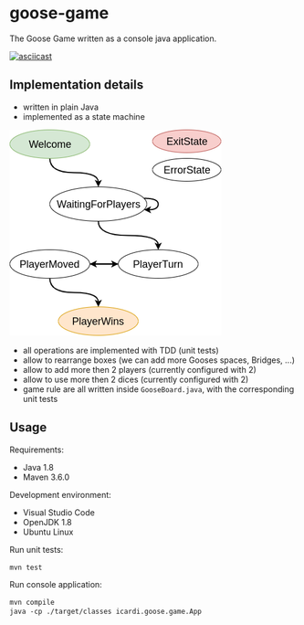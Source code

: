 # goose-game

The Goose Game written as a console java application.

[![asciicast](https://asciinema.org/a/Hfq5fxmgiV65GIEVYjdQGR1OF.svg)](https://asciinema.org/a/Hfq5fxmgiV65GIEVYjdQGR1OF)

## Implementation details

- written in plain Java
- implemented as a state machine

![state-machine](docs/state-machine.png)

- all operations are implemented with TDD (unit tests)
- allow to rearrange boxes (we can add more Gooses spaces, Bridges, ...)
- allow to add more then 2 players (currently configured with 2)
- allow to use more then 2 dices (currently configured with 2)
- game rule are all written inside `GooseBoard.java`, with the corresponding unit tests

## Usage

Requirements:

- Java 1.8
- Maven 3.6.0

Development environment:

- Visual Studio Code
- OpenJDK 1.8
- Ubuntu Linux

Run unit tests:

    mvn test

Run console application:

    mvn compile
    java -cp ./target/classes icardi.goose.game.App